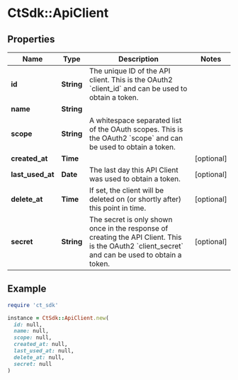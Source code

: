 # CtSdk::ApiClient

## Properties

| Name | Type | Description | Notes |
| ---- | ---- | ----------- | ----- |
| **id** | **String** | The unique ID of the API client. This is the OAuth2 &#x60;client_id&#x60; and can be used to obtain a token. |  |
| **name** | **String** |  |  |
| **scope** | **String** | A whitespace separated list of the OAuth scopes. This is the OAuth2 &#x60;scope&#x60; and can be used to obtain a token. |  |
| **created_at** | **Time** |  | [optional] |
| **last_used_at** | **Date** | The last day this API Client was used to obtain a token. | [optional] |
| **delete_at** | **Time** | If set, the client will be deleted on (or shortly after) this point in time. | [optional] |
| **secret** | **String** | The secret is only shown once in the response of creating the API Client. This is the OAuth2 &#x60;client_secret&#x60; and can be used to obtain a token. | [optional] |

## Example

```ruby
require 'ct_sdk'

instance = CtSdk::ApiClient.new(
  id: null,
  name: null,
  scope: null,
  created_at: null,
  last_used_at: null,
  delete_at: null,
  secret: null
)
```

